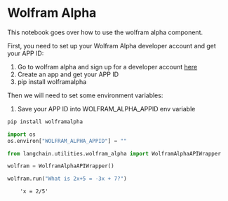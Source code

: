 # Wolfram Alpha

This notebook goes over how to use the wolfram alpha component.

First, you need to set up your Wolfram Alpha developer account and get your APP ID:

1. Go to wolfram alpha and sign up for a developer account [here](https://developer.wolframalpha.com/)
2. Create an app and get your APP ID
3. pip install wolframalpha

Then we will need to set some environment variables:
1. Save your APP ID into WOLFRAM_ALPHA_APPID env variable

<!-- WARNING: THIS FILE WAS AUTOGENERATED! DO NOT EDIT! Instead, edit the notebook w/the location & name as this file. -->


```python
pip install wolframalpha
```


```python
import os
os.environ["WOLFRAM_ALPHA_APPID"] = ""
```


```python
from langchain.utilities.wolfram_alpha import WolframAlphaAPIWrapper
```


```python
wolfram = WolframAlphaAPIWrapper()
```


```python
wolfram.run("What is 2x+5 = -3x + 7?")
```

<CodeOutputBlock lang="python">

```
    'x = 2/5'
```

</CodeOutputBlock>
